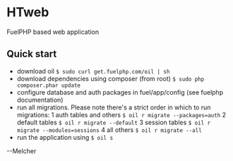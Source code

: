# HTweb
FuelPHP based web application

## Quick start 
* download oil `$ sudo curl get.fuelphp.com/oil | sh`
* download dependencies using composer (from root) `$ sudo php composer.phar update`
* configure database and auth packages in fuel/app/config (see fuelphp documentation)
* run all migrations. Please note there's a strict order in which to run migrations:
1 auth tables and others `$ oil r migrate --packages=auth` 
2 default tables `$ oil r migrate --default`
3 session tables `$ oil r migrate --modules=sessions`
4 all others `$ oil r migrate --all`
* run the application using `$ oil s`


--Melcher
